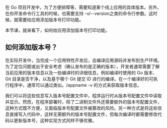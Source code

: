 在 Go 项目开发中，为了方便排障等，需要知道某个线上应用的具体版本。另外，在你开发命令行工具的时候，也需要支持 -v/--version之类的命令行参数。这时候，就需要给应用添加版本号打印功能。

本节课，就来看下，如何给应用添加版本号打印功能。

## 如何添加版本号？

在实际开发中，当完成一个应用特性开发后，会编译应用源码并发布到生产环境。为了定位问题或出于安全考虑（确认发布的是正确的版本），开发者通常需要了解当前应用的版本信息以及一些编译时的详细信息，例如编译时使用的 Go 版本、Git 目录是否干净，以及基于哪个 Git 提交 ID 进行的编译。在一个编译好的可执行程序中，通常可以通过类似。/appname -v 的方式来获取版本信息。

我们可以将这些信息写入版本号配置文件中，程序运行时从版本号配置文件中读取并显示。然而，在程序部署时，除了二进制文件外还需要额外的版本号配置文件，这种方式既不方便，又面临版本号配置文件被篡改的风险。另一种方式是将这些信息直接写入代码中，这样无需额外的版本号配置文件，但每次编译时都需要修改代码以更新版本号，这种实现方式同样不够优雅。